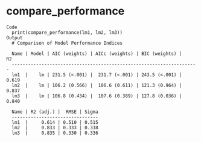 # compare_performance

    Code
      print(compare_performance(lm1, lm2, lm3))
    Output
      # Comparison of Model Performance Indices
      
      Name | Model | AIC (weights) | AICc (weights) | BIC (weights) |    R2
      ---------------------------------------------------------------------
      lm1  |    lm | 231.5 (<.001) |  231.7 (<.001) | 243.5 (<.001) | 0.619
      lm2  |    lm | 106.2 (0.566) |  106.6 (0.611) | 121.3 (0.964) | 0.837
      lm3  |    lm | 106.8 (0.434) |  107.6 (0.389) | 127.8 (0.036) | 0.840
      
      Name | R2 (adj.) |  RMSE | Sigma
      --------------------------------
      lm1  |     0.614 | 0.510 | 0.515
      lm2  |     0.833 | 0.333 | 0.338
      lm3  |     0.835 | 0.330 | 0.336

